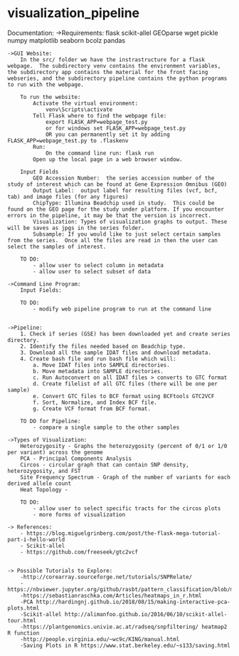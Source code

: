 # visualization_pipeline

Documentation:
	->Requirements:
		flask
		scikit-allel
		GEOparse
		wget
		pickle
		numpy 
		matplotlib
		seaborn
		bcolz
		pandas
		
	
	->GUI Website:
		In the src/ folder we have the instrastructure for a flask webpage.  The subdirectory venv contains the environment variables, the subdirectory app contains the material for the front facing webseries, and the subdirectory pipeline contains the python programs to run with the webpage.  

		To run the website: 
			Activate the virtual environment: 
				venv\Scripts\activate
			Tell Flask where to find the webpage file:
				export FLASK_APP=webpage_test.py
				or for windows set FLASK_APP=webpage_test.py
				OR you can permanently set it by adding FLASK_APP=webpage_test.py to .flaskenv
			Run: 
				On the command line run: flask run 
			Open up the local page in a web browser window.  
			
		Input Fields
			GEO Accession Number:  the series accession number of the study of interest which can be found at Gene Expression Omnibus (GEO)
			Output Label:  output label for resulting files (vcf, bcf, tab) and image files (for any figures)
			ChipType: Illumina Beadchip used in study.  This could be found on the GEO page for the study under platform. If you encounter errors in the pipeline, it may be that the version is incorrect.  
			Visualization: Types of visualization graphs to output. These will be saves as jpgs in the series folder.  
			Subsample: If you would like to just select certain samples from the series.  Once all the files are read in then the user can select the samples of interest.  
			
		TO DO:
			- allow user to select column in metadata
			- allow user to select subset of data 
		
	->Command Line Program:
		Input Fields:
		
		TO DO: 
			- modify web pipeline program to run at the command line 
		
	
	->Pipeline:
		1. Check if series (GSE) has been downloaded yet and create series directory.  
		2. Identify the files needed based on Beadchip type.  
		3. Download all the sample IDAT files and download metadata.
		4. Create bash file and run bash file which will:
			a. Move IDAT files into SAMPLE directories. 
			b. Move metadata into SAMPLE directories.  
			c. Run Autoconvert on all IDAT files > converts to GTC format  
			d. Create filelist of all GTC files (there will be one per sample)
			e. Convert GTC files to BCF format using BCFtools GTC2VCF
			f. Sort, Normalize, and Index BCF file. 
			g. Create VCF format from BCF format.  
		
		TO DO for Pipeline: 
			- compare a single sample to the other samples 
		
	->Types of Visualization: 
		Heterozygosity - Graphs the heterozygosity (percent of 0/1 or 1/0 per variant) across the genome
		PCA - Principal Components Analysis 
		Circos - circular graph that can contain SNP density, heterozygosity, and FST
		Site Frequency Spectrum - Graph of the number of variants for each derived allele count
		Heat Topology - 
		
		TO DO: 
			- allow user to select specific tracts for the circos plots
			- more forms of visualization 
	
	-> References: 
		- https://blog.miguelgrinberg.com/post/the-flask-mega-tutorial-part-i-hello-world
		- Scikit-allel
		- https://github.com/freeseek/gtc2vcf
	
	
	-> Possible Tutorials to Explore: 
		-http://corearray.sourceforge.net/tutorials/SNPRelate/
		-https://nbviewer.jupyter.org/github/rasbt/pattern_classification/blob/master/clustering/hierarchical/clust_complete_linkage.ipynb
		-https://sebastianraschka.com/Articles/heatmaps_in_r.html
		-PCA http://hardingnj.github.io/2018/08/15/making-interactive-pca-plots.html
		-Scikit-allel http://alimanfoo.github.io/2016/06/10/scikit-allel-tour.html
		-https://plantgenomics.univie.ac.at/radseq/snpfiltering/ heatmap2 R function 
		-http://people.virginia.edu/~wc9c/KING/manual.html
		-Saving Plots in R https://www.stat.berkeley.edu/~s133/saving.html

				
 
